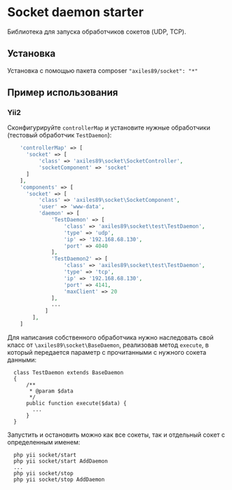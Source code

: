 Socket daemon starter
============================

Библиотека для запуска обработчиков сокетов (UDP, TCP). 

Установка
-------------------
 
Установка с помощью пакета composer `"axiles89/socket": "*"`


Пример использования
------------

### Yii2

Сконфигурируйте `controllerMap` и установите нужные обработчики (тестовый обработчик `TestDaemon`):

```php
    'controllerMap' => [
      'socket' => [
          'class' => 'axiles89\socket\SocketController',
          'socketComponent' => 'socket'
      ]
    ],
    'components' => [
      'socket' => [
          'class' => 'axiles89\socket\SocketComponent',
          'user' => 'www-data',
          'daemon' => [
              'TestDaemon' => [
                  'class' => 'axiles89\socket\test\TestDaemon',
                  'type' => 'udp',
                  'ip' => '192.168.68.130',
                  'port' => 4040
              ],
              'TestDaemon2' => [
                  'class' => 'axiles89\socket\test\TestDaemon',
                  'type' => 'tcp',
                  'ip' => '192.168.68.130',
                  'port' => 4141,
                  'maxClient' => 20
              ],
              ...
            ]
        ],
    ]
```

Для написания собственного обработчика нужно наследовать свой класс от `\axiles89\socket\BaseDaemon`, реализовав метод `execute`,
в который передается параметр с прочитанными с нужного сокета данными:

```
  class TestDaemon extends BaseDaemon
  {
      /**
       * @param $data
       */
      public function execute($data) {
        ...
      }
  }
```

Запустить и остановить можно как все сокеты, так и отдельный сокет с определенным именем:

```
  php yii socket/start
  php yii socket/start AddDaemon
  ...
  php yii socket/stop
  php yii socket/stop AddDaemon
```
